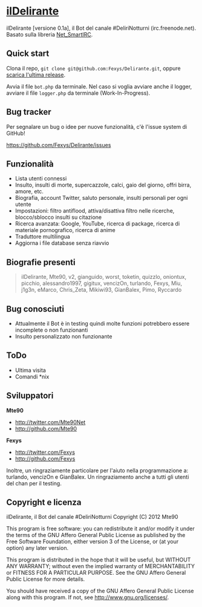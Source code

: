 [ilDelirante](http://mte90.github.com/Delirante/)
=================

ilDelirante [versione 0.1a], il Bot del canale #DeliriNotturni (irc.freenode.net). Basato sulla libreria [Net_SmartIRC](http://wiki.shellium.org/w/Writing_an_IRC_bot_in_PHP).



Quick start
-----------

Clona il repo, `git clone git@github.com:Fexys/Delirante.git`, oppure [scarica l'ultima release](https://github.com/Fexys/Delirante/zipball/master).

Avvia il file `bot.php` da terminale. Nel caso si voglia avviare anche il logger, avviare il file `logger.php` da terminale (Work-In-Progress).



Bug tracker
-----------

Per segnalare un bug o idee per nuove funzionalità, c'è l'issue system di GitHub!

https://github.com/Fexys/Delirante/issues



Funzionalità
------------

+ Lista utenti connessi
+ Insulto, insulti di morte, supercazzole, calci, gaio del giorno, offri birra, amore, etc.
+ Biografia, account Twitter, saluto personale, insulti personali per ogni utente
+ Impostazioni: filtro antiflood, attiva/disattiva filtro nelle ricerche, blocco/sblocco insulti su citazione
+ Ricerca avanzata: Google, YouTube, ricerca di package, ricerca di materiale pornografico, ricerca di anime
+ Traduttore multilingua
+ Aggiorna i file database senza riavvio



Biografie presenti
------------------
> ilDelirante, Mte90, v2, gianguido, worst, toketin, quizzlo, oniontux, picchio, alessandro1997, gigitux, vencizOn, turlando, Fexys, Miu, j1g3n, eMarco, Chris_Zeta, Mikiwi93, GianBalex, Pimo, Ryccardo



Bug conosciuti
--------------

+ Attualmente il Bot è in testing quindi molte funzioni potrebbero essere incomplete o non funzionanti
+ Insulto personalizzato non funzionante



ToDo
----

+ Ultima visita
+ Comandi *nix



Sviluppatori
------------

**Mte90**

+ http://twitter.com/Mte90Net
+ http://github.com/Mte90

**Fexys**

+ http://twitter.com/Fexys
+ http://github.com/Fexys

Inoltre, un ringraziamente particolare per l'aiuto nella programmazione a: turlando, vencizOn e GianBalex. Un ringraziamento anche a tutti gli utenti del chan per il testing.



Copyright e licenza
-------------------

ilDelirante, il Bot del canale #DeliriNotturni
Copyright (C) 2012  Mte90

This program is free software: you can redistribute it and/or modify
it under the terms of the GNU Affero General Public License as published by
the Free Software Foundation, either version 3 of the License, or
(at your option) any later version.

This program is distributed in the hope that it will be useful,
but WITHOUT ANY WARRANTY; without even the implied warranty of
MERCHANTABILITY or FITNESS FOR A PARTICULAR PURPOSE.  See the
GNU Affero General Public License for more details.

You should have received a copy of the GNU Affero General Public License
along with this program.  If not, see <http://www.gnu.org/licenses/>.